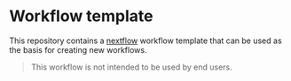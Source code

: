 # Workflow template

This repository contains a [nextflow](https://www.nextflow.io/) workflow
template that can be used as the basis for creating new workflows.

> This workflow is not intended to be used by end users.

